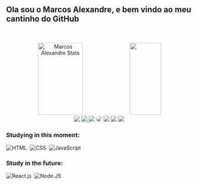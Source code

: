 <!-- <img src=""></img> -->

  ## Ola sou o Marcos Alexandre, e bem vindo ao meu cantinho do GitHub
<!---
<br>
  👋 Ola pessoal me chamo Marcos Alexandre, 🌱 sou recem formado em Gestão da Tecnologia da informação na FATEC Campinas, 👀 estou interessado em melhorar meu aprendizado com programação fazendo projetos e estudando a fundo linguagens diferenters a cada dia
  📫 Para poder falar comigo pode usar um dos links abaixo das minhas redes sociais 
  
  <br>
    <br>

  <br>

  
  👋 Hello everyone, my name is Marcos Alexandre, 🌱 I'm a recent graduate in Information Technology Management at FATEC Campinas, 👀 I'm interested in improving my programming learning by doing projects and studying different languages ​​in depth every day
  📫 To be able to talk to me, you can use one of the links below on my social networks
--->
<!---
alexandre824/alexandre824 is a ✨ special ✨ repository because its `README.md` (this file) appears on your GitHub profile.
You can click the Preview link to take a look at your changes.
--->
<br>
<br>

<div align="center">  
  <img width="49%" height="195px" src="https://github-readme-stats.vercel.app/api?username=alexandre824&show_icons=true&count_private=true&hide_border=true&title_color=ECF0F1&icon_color=ECF0F1&text_color=3498DB&bg_color=0d1117" alt="Marcos Alexandre Stats" /> 
  <img width="41%" height="195px" src="https://github-readme-stats.vercel.app/api/top-langs/?username=alexandre824&layout=compact&hide_border=true&title_color=ECF0F1&text_color=3498DB&bg_color=0d1117" />
</div>

<!---
<p align="center">
  <img src="https://github-profile-trophy.vercel.app/?username=alexandre824&theme=dracula&row=2&no-bg=true&column=3&margin-w=15&margin-h=15" />
</p>
--->

<div align="center"> 
<a href="https://codepen.io/#" target="_blank"><img src="https://img.shields.io/badge/-codepen-%FF7F3F?style=for-the-badge&logo=codepen&logoColor=white" target="_blank"></a>
<a href="https://www.instagram.com/#/" target="_blank"><img src="https://img.shields.io/badge/-Instagram-%23E4405F?style=for-the-badge&logo=instagram&logoColor=white"</a>
<a href = "mailto:marcosreis.santos384@outlook.com.br"> <img src="https://img.shields.io/badge/-Email-%23333?style=for-the-badge&logo=gmail&logoColor=white" target="_blank"></a>
<a href="https://www.linkedin.com/in/marcos-reis-santos384" target="_blank"><img src="https://img.shields.io/badge/-LinkedIn-%230077B5?style=for-the-badge&logo=linkedin&logoColor=white" style="border-radius: 30px" target="_blank"></a> 
<a href="https://wa.me/5519993967033" target="_blank"><img src="https://img.shields.io/badge/whatsapp-%2312100E.svg?&style=for-the-badge&logo=whatsapp&logoColor=white" target="_blank"></a>
<a href="https://www.facebook.com/USERNAME" target="_blank"><img src="https://img.shields.io/badge/facebook-%231877F2.svg?&style=for-the-badge&logo=facebook&logoColor=white" target="_blank"></a>
<a href="https://twitter.com/USERNAME" target="_blank"><img src="https://img.shields.io/badge/twitter-%231DA1F2.svg?&style=for-the-badge&logo=twitter&logoColor=white" target="_blank"></a>
 </div>
 
 
  ### Studying in this moment:
 ![HTML](https://img.shields.io/badge/-HTML-0D1117?style=for-the-badge&logo=HTML5&logoColor=FF8C00&labelColor=0D1117)&nbsp;
 ![CSS](https://img.shields.io/badge/-CSS-0D1117?style=for-the-badge&logo=CSS3&logoColor=1572B6&labelColor=0D1117)&nbsp;
 ![JavaScript](https://img.shields.io/badge/-JavaScript-0D1117?style=for-the-badge&logo=javascript&labelColor=0D1117)&nbsp;
 
  ### Study in the future:
 ![React.js](https://img.shields.io/badge/-React.js-0D1117?style=for-the-badge&logo=react&labelColor=0D1117)&nbsp;
 ![Node.JS](https://img.shields.io/badge/-Node.JS-0D1117?style=for-the-badge&logo=node.js&labelColor=0D1117&textColor=0D1117)&nbsp;
 

 <!---
<div align="center">
<br><p align="centre"><b>Visitors Count</b></p>  
<p align="center"><img align="center" src="https://profile-counter.glitch.me/{alexandre824}/count.svg" /></p> 
<br>
</div>
--->
